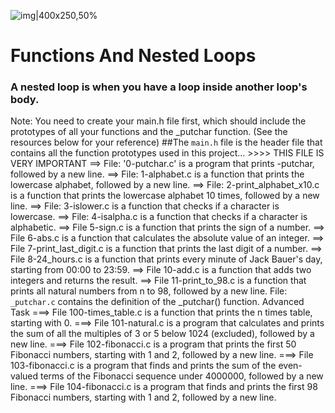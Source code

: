 ![img|400x250,50%](https://github.com/Nureex/Files/blob/master/Photos/Loops.gif)

# Functions And Nested Loops
### A nested loop is when you have a loop inside another loop's body.

Note: You need to create your main.h file first, which should include the prototypes of all your functions and the _putchar function. (See the resources below for your reference)
##The `main.h` file is the header file that contains all the function prototypes used in this project... >>>> THIS FILE IS VERY IMPORTANT
==> File: '0-putchar.c' is a program that prints -putchar, followed by a new line.
==> File: 1-alphabet.c is a function that prints the lowercase alphabet, followed by a new line.
==> File: 2-print_alphabet_x10.c is a function that prints the lowercase alphabet 10 times, followed by a new line.
==> File: 3-islower.c is a function that checks if a character is lowercase.
==> File: 4-isalpha.c is a function that checks if a character is alphabetic.
==> File 5-sign.c is a function that prints the sign of a number.
==> File 6-abs.c is a function that calculates the absolute value of an integer.
==> File 7-print_last_digit.c is a function that prints the last digit of a number.
==> File 8-24_hours.c is a function that prints every minute of Jack Bauer's day, starting from 00:00 to 23:59.
==> File 10-add.c is a function that adds two integers and returns the result.
==> File 11-print_to_98.c is a function that prints all natural numbers from n to 98, followed by a new line.
File: `_putchar.c` contains the definition of the _putchar() function.
Advanced Task
===> File 100-times_table.c is a function that prints the n times table, starting with 0.
===> File 101-natural.c is a program that calculates and prints the sum of all the multiples of 3 or 5 below 1024 (excluded), followed by a new line.
===> File 102-fibonacci.c is a program that prints the first 50 Fibonacci numbers, starting with 1 and 2, followed by a new line.
===> File 103-fibonacci.c is a program that finds and prints the sum of the even-valued terms of the Fibonacci sequence under 4000000, followed by a new line.
===> File 104-fibonacci.c is a program that finds and prints the first 98 Fibonacci numbers, starting with 1 and 2, followed by a new line.
